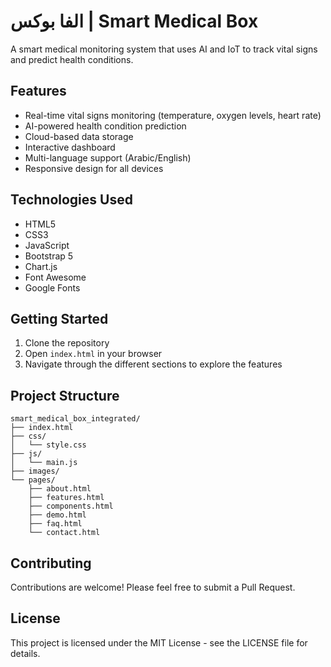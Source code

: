 # الفا بوكس | Smart Medical Box

A smart medical monitoring system that uses AI and IoT to track vital signs and predict health conditions.

## Features

- Real-time vital signs monitoring (temperature, oxygen levels, heart rate)
- AI-powered health condition prediction
- Cloud-based data storage
- Interactive dashboard
- Multi-language support (Arabic/English)
- Responsive design for all devices

## Technologies Used

- HTML5
- CSS3
- JavaScript
- Bootstrap 5
- Chart.js
- Font Awesome
- Google Fonts

## Getting Started

1. Clone the repository
2. Open `index.html` in your browser
3. Navigate through the different sections to explore the features

## Project Structure

```
smart_medical_box_integrated/
├── index.html
├── css/
│   └── style.css
├── js/
│   └── main.js
├── images/
└── pages/
    ├── about.html
    ├── features.html
    ├── components.html
    ├── demo.html
    ├── faq.html
    └── contact.html
```

## Contributing

Contributions are welcome! Please feel free to submit a Pull Request.

## License

This project is licensed under the MIT License - see the LICENSE file for details. 